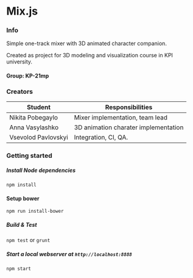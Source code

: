 # Mix.js

### Info

Simple one-track mixer with 3D animated character companion.

Created as project for 3D modeling and visualization course in KPI university.

#### Group: KP-21mp

### Creators

| Student             | Responsibilities                     |
| ------------------- | ------------------------------------ |
| Nikita Pobegaylo    | Mixer implementation, team lead      |
| Anna Vasylashko     | 3D animation charater implementation |
| Vsevolod Pavlovskyi | Integration, CI, QA.                 |

### Getting started

##### Install Node dependencies
`npm install`
#### Setup bower
`npm run install-bower`
##### Build & Test
`npm test` or `grunt`
##### Start a local webserver at `http://localhost:8888`
`npm start`
